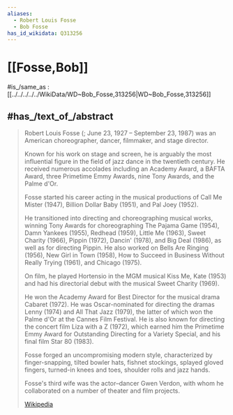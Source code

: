 ```yaml
---
aliases:
  - Robert Louis Fosse
  - Bob Fosse
has_id_wikidata: Q313256
---
```


# [[Fosse,Bob]] 

#is_/same_as : [[../../../../../WikiData/WD~Bob_Fosse,313256|WD~Bob_Fosse,313256]] 

## #has_/text_of_/abstract 

> Robert Louis Fosse (; June 23, 1927 – September 23, 1987) 
> was an American choreographer, dancer, filmmaker, and stage director. 
> 
> Known for his work on stage and screen, 
> he is arguably the most influential figure in the field of jazz dance in the twentieth century. 
> He received numerous accolades including an Academy Award, a BAFTA Award, 
> three Primetime Emmy Awards, nine Tony Awards, and the Palme d'Or. 
>
> Fosse started his career acting in the musical productions of 
> Call Me Mister (1947), Billion Dollar Baby (1951), and Pal Joey (1952). 
> 
> He transitioned into directing and choreographing musical works, 
> winning Tony Awards for choreographing The Pajama Game (1954), Damn Yankees (1955), Redhead (1959), Little Me (1963), Sweet Charity (1966), Pippin (1972), Dancin' (1978), and Big Deal (1986), 
> as well as for directing Pippin. 
> He also worked on Bells Are Ringing (1956), New Girl in Town (1958), How to Succeed in Business Without Really Trying (1961), and Chicago (1975). 
>
> On film, he played Hortensio in the MGM musical Kiss Me, Kate (1953) 
> and had his directorial debut with the musical Sweet Charity (1969).  
> 
> He won the Academy Award for Best Director for the musical drama Cabaret (1972). 
> He was Oscar-nominated for directing the dramas Lenny (1974) and All That Jazz (1979), 
> the latter of which won the Palme d'Or at the Cannes Film Festival. 
> He is also known for directing the concert film Liza with a Z (1972), 
> which earned him the Primetime Emmy Award for Outstanding Directing for a Variety Special, and his final film Star 80 (1983).
>
> Fosse forged an uncompromising modern style, characterized by finger-snapping, tilted bowler hats, 
> fishnet stockings, splayed gloved fingers, turned-in knees and toes, shoulder rolls and jazz hands. 
> 
> Fosse's third wife was the actor–dancer Gwen Verdon, 
> with whom he collaborated on a number of theater and film projects.
>
> [Wikipedia](https://en.wikipedia.org/wiki/Bob%20Fosse) 

